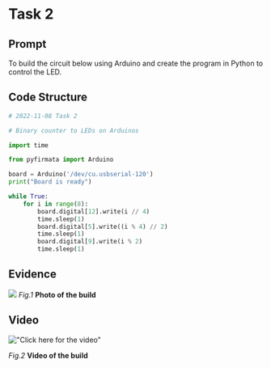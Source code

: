 # Task 2

## Prompt
To build the circuit below using Arduino and create the program in Python to control the LED.

## Code Structure 
```.py
# 2022-11-08 Task 2

# Binary counter to LEDs on Arduinos

import time

from pyfirmata import Arduino

board = Arduino('/dev/cu.usbserial-120')
print("Board is ready")

while True:
    for i in range(8):
        board.digital[12].write(i // 4)
        time.sleep(1)
        board.digital[5].write((i % 4) // 2)
        time.sleep(1)
        board.digital[9].write(i % 2)
        time.sleep(1)

```

## Evidence
![](/Assets/Task2_Evidence.jpg)
*Fig.1* **Photo of the build**

## Video

!["Click here for the video"](https://drive.google.com/file/d/1f_uqRTZztHHKePOmN2UyAHlGDSkFtJRf/view?usp=share_link)

*Fig.2* **Video of the build**






